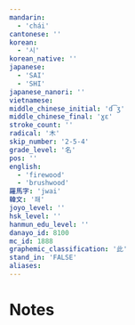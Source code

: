 ```yaml
---
mandarin:
  - 'chái'
cantonese: ''
korean:
  - '시'
korean_native: ''
japanese:
  - 'SAI'
  - 'SHI'
japanese_nanori: ''
vietnamese:
middle_chinese_initial: 'd͡ʒ'
middle_chinese_final: 'ɣɛ'
stroke_count: ''
radical: '木'
skip_number: '2-5-4'
grade_level: '名'
pos: ''
english:
  - 'firewood'
  - 'brushwood'
羅馬字: 'jwai'
韓文: '좨'
joyo_level: ''
hsk_level: ''
hanmun_edu_level: ''
danayo_id: 8100
mc_id: 1888
graphemic_classification: '此'
stand_in: 'FALSE'
aliases:
---
```


# Notes
